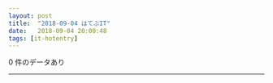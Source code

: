```yaml
---
layout: post
title:  "2018-09-04 はてぶIT"
date:   2018-09-04 20:00:48
tags: [it-hotentry]
---
```

0 件のデータあり

<hr>
